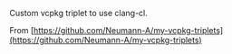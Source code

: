 Custom vcpkg triplet to use clang-cl.

From [https://github.com/Neumann-A/my-vcpkg-triplets](https://github.com/Neumann-A/my-vcpkg-triplets)

